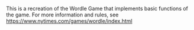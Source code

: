 This is a recreation of the Wordle Game that implements basic functions of the game. For more information and rules, see https://www.nytimes.com/games/wordle/index.html
